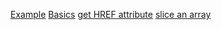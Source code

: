

[Example](http://blog.zeit.de/open-data/2013/07/25/155-965-datensatze-fur-unsere-abgeordnetenbilanz/)
[Basics](http://docs.python-guide.org/en/latest/scenarios/scrape/)
[get HREF attribute](http://stackoverflow.com/questions/14119590/scraperwiki-lxml-how-to-get-the-href-attribute-of-a-child-of-an-element-with)
[slice an array](http://stackoverflow.com/questions/509211/pythons-slice-notation)
